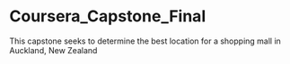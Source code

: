 # Coursera_Capstone_Final
This capstone seeks to determine the best location for a shopping mall in Auckland, New Zealand
